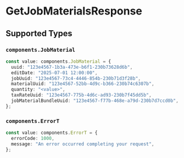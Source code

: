 # GetJobMaterialsResponse


## Supported Types

### `components.JobMaterial`

```typescript
const value: components.JobMaterial = {
  uuid: "123e4567-1b3a-473e-b6f1-230b73628d6b",
  editDate: "2025-07-01 12:00:00",
  jobUuid: "123e4567-73c4-4446-854b-230b71d3f28b",
  materialUuid: "123e4567-52bb-4d9c-b366-230b74c6307b",
  quantity: "<value>",
  taxRateUuid: "123e4567-775b-4d6c-ad93-230b7f45dd5b",
  jobMaterialBundleUuid: "123e4567-f77b-468e-a79d-230b7d7ccd0b",
};
```

### `components.ErrorT`

```typescript
const value: components.ErrorT = {
  errorCode: 1000,
  message: "An error occurred completing your request",
};
```

